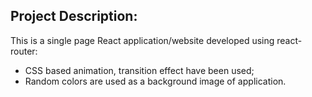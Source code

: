 ## Project Description:

This is a single page React application/website developed using react-router:
 - CSS based animation, transition effect have been used;
 - Random colors are used as a background image of application.

